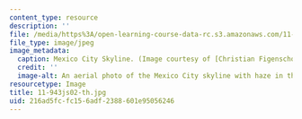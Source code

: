 ```yaml
---
content_type: resource
description: ''
file: /media/https%3A/open-learning-course-data-rc.s3.amazonaws.com/11-943j-urban-transportation-land-use-and-the-environment-spring-2002/216ad5fcfc156adf2388601e95056246_11-943js02-th.jpg
file_type: image/jpeg
image_metadata:
  caption: Mexico City Skyline. (Image courtesy of [Christian Figenschou](http://www.figen.com/).)
  credit: ''
  image-alt: An aerial photo of the Mexico City skyline with haze in the distance.
resourcetype: Image
title: 11-943js02-th.jpg
uid: 216ad5fc-fc15-6adf-2388-601e95056246
---
```

